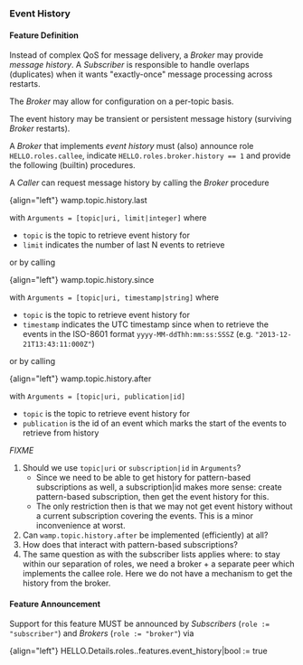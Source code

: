 ### Event History

#### Feature Definition

Instead of complex QoS for message delivery, a *Broker* may provide *message history*. A *Subscriber* is responsible to handle overlaps (duplicates) when it wants "exactly-once" message processing across restarts.

The *Broker* may allow for configuration on a per-topic basis.

The event history may be transient or persistent message history (surviving *Broker* restarts).

A *Broker* that implements *event history* must (also) announce role `HELLO.roles.callee`, indicate `HELLO.roles.broker.history == 1` and provide the following (builtin) procedures.

A *Caller* can request message history by calling the *Broker* procedure

{align="left"}
        wamp.topic.history.last

with `Arguments = [topic|uri, limit|integer]` where

* `topic` is the topic to retrieve event history for
* `limit` indicates the number of last N events to retrieve

or by calling

{align="left"}
        wamp.topic.history.since

with `Arguments = [topic|uri, timestamp|string]` where

* `topic` is the topic to retrieve event history for
* `timestamp` indicates the UTC timestamp since when to retrieve the events in the ISO-8601 format `yyyy-MM-ddThh:mm:ss:SSSZ` (e.g. `"2013-12-21T13:43:11:000Z"`)

or by calling

{align="left"}
        wamp.topic.history.after

with `Arguments = [topic|uri, publication|id]`

* `topic` is the topic to retrieve event history for
* `publication` is the id of an event which marks the start of the events to retrieve from history


*FIXME*

1. Should we use `topic|uri` or `subscription|id` in `Arguments`?
   - Since we need to be able to get history for pattern-based subscriptions as well, a subscription|id makes more sense: create pattern-based subscription, then get the event history for this.
   - The only restriction then is that we may not get event history without a current subscription covering the events. This is a minor inconvenience at worst.
2. Can `wamp.topic.history.after` be implemented (efficiently) at all?
3. How does that interact with pattern-based subscriptions?
4. The same question as with the subscriber lists applies where: to stay within our separation of roles, we need a broker + a separate peer which implements the callee role. Here we do not have a mechanism to get the history from the broker.


#### Feature Announcement

Support for this feature MUST be announced by *Subscribers* (`role := "subscriber"`) and *Brokers* (`role := "broker"`) via

{align="left"}
        HELLO.Details.roles.<role>.features.event_history|bool := true
